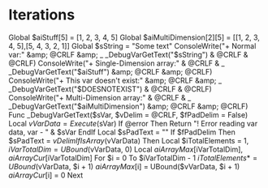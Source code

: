 # Iterations
Global $aiStuff[5] = [1, 2, 3, 4, 5] Global $aiMultiDimension[2][5] = [[1, 2, 3, 4, 5],[5, 4, 3, 2, 1]] Global $sString = "Some text"  ConsoleWrite("+ Normal var:" &amp; @CRLF &amp;  _         _DebugVarGetText("$sString") &amp; @CRLF &amp; @CRLF)  ConsoleWrite("+ Single-Dimension array:" &amp; @CRLF &amp; _         _DebugVarGetText("$aiStuff") &amp; @CRLF &amp; @CRLF)  ConsoleWrite("+ This var doesn't exist:" &amp; @CRLF &amp; _         _DebugVarGetText("$DOESNOTEXIST") &amp; @CRLF &amp; @CRLF)  ConsoleWrite("+ Multi-Dimension array:" &amp; @CRLF &amp; _         _DebugVarGetText("$aiMultiDimension") &amp; @CRLF &amp; @CRLF)  Func _DebugVarGetText($sVar, $vDelim = @CRLF, $fPadDelim = False)     Local $vVarData = Execute($sVar)     If @error Then         Return "! Error reading var data, var - " &amp; $sVar     EndIf     Local $sPadText = ""     If $fPadDelim Then $sPadText = $vDelim     If IsArray($vVarData) Then         Local $iTotalElements = 1, $iVarTotalDim = UBound($vVarData, 0)         Local $aiArrayMax[$iVarTotalDim], $aiArrayCur[$iVarTotalDim]         For $i = 0 To $iVarTotalDim - 1             $iTotalElements *= UBound($vVarData, $i + 1)             $aiArrayMax[$i] = UBound($vVarData, $i + 1)             $aiArrayCur[$i] = 0         Next
